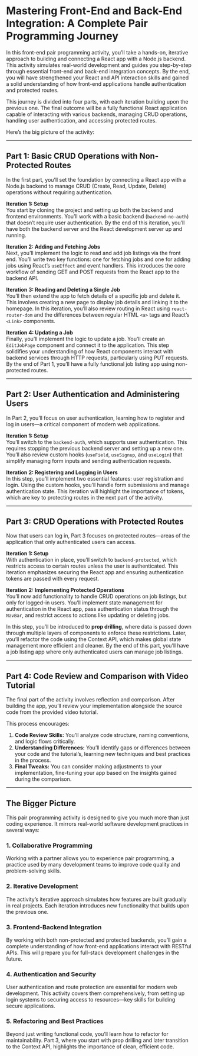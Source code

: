 # Mastering Front-End and Back-End Integration: A Complete Pair Programming Journey

In this front-end pair programming activity, you’ll take a hands-on, iterative approach to building and connecting a React app with a Node.js backend. This activity simulates real-world development and guides you step-by-step through essential front-end and back-end integration concepts. By the end, you will have strengthened your React and API interaction skills and gained a solid understanding of how front-end applications handle authentication and protected routes.

This journey is divided into four parts, with each iteration building upon the previous one. The final outcome will be a fully functional React application capable of interacting with various backends, managing CRUD operations, handling user authentication, and accessing protected routes.

Here’s the big picture of the activity:

---

## Part 1: Basic CRUD Operations with Non-Protected Routes

In the first part, you’ll set the foundation by connecting a React app with a Node.js backend to manage CRUD (Create, Read, Update, Delete) operations without requiring authentication.

**Iteration 1: Setup**  
You start by cloning the project and setting up both the backend and frontend environments. You’ll work with a basic backend (`backend-no-auth`) that doesn’t require user authentication. By the end of this iteration, you’ll have both the backend server and the React development server up and running.

**Iteration 2: Adding and Fetching Jobs**  
Next, you’ll implement the logic to read and add job listings via the front end. You’ll write two key functions: one for fetching jobs and one for adding jobs using React’s `useEffect` and event handlers. This introduces the core workflow of sending GET and POST requests from the React app to the backend API.

**Iteration 3: Reading and Deleting a Single Job**  
You’ll then extend the app to fetch details of a specific job and delete it. This involves creating a new page to display job details and linking it to the homepage. In this iteration, you’ll also review routing in React using `react-router-dom` and the differences between regular HTML `<a>` tags and React’s `<Link>` components.

**Iteration 4: Updating a Job**  
Finally, you’ll implement the logic to update a job. You’ll create an `EditJobPage` component and connect it to the application. This step solidifies your understanding of how React components interact with backend services through HTTP requests, particularly using PUT requests. By the end of Part 1, you’ll have a fully functional job listing app using non-protected routes.

---

## Part 2: User Authentication and Administering Users

In Part 2, you’ll focus on user authentication, learning how to register and log in users—a critical component of modern web applications.

**Iteration 1: Setup**  
You’ll switch to the `backend-auth`, which supports user authentication. This requires stopping the previous backend server and setting up a new one. You’ll also review custom hooks (`useField`, `useSignup`, and `useLogin`) that simplify managing form inputs and sending authentication requests.

**Iteration 2: Registering and Logging in Users**  
In this step, you’ll implement two essential features: user registration and login. Using the custom hooks, you’ll handle form submissions and manage authentication state. This iteration will highlight the importance of tokens, which are key to protecting routes in the next part of the activity.

---

## Part 3: CRUD Operations with Protected Routes

Now that users can log in, Part 3 focuses on protected routes—areas of the application that only authenticated users can access.

**Iteration 1: Setup**  
With authentication in place, you’ll switch to `backend-protected`, which restricts access to certain routes unless the user is authenticated. This iteration emphasizes securing the React app and ensuring authentication tokens are passed with every request.

**Iteration 2: Implementing Protected Operations**  
You’ll now add functionality to handle CRUD operations on job listings, but only for logged-in users. You’ll implement state management for authentication in the React app, pass authentication status through the `NavBar`, and restrict access to actions like updating or deleting jobs.

In this step, you’ll be introduced to **prop drilling**, where data is passed down through multiple layers of components to enforce these restrictions. Later, you’ll refactor the code using the Context API, which makes global state management more efficient and cleaner. By the end of this part, you’ll have a job listing app where only authenticated users can manage job listings.

---

## Part 4: Code Review and Comparison with Video Tutorial

The final part of the activity involves reflection and comparison. After building the app, you’ll review your implementation alongside the source code from the provided video tutorial.

This process encourages:
1. **Code Review Skills:** You’ll analyze code structure, naming conventions, and logic flows critically.
2. **Understanding Differences:** You’ll identify gaps or differences between your code and the tutorial’s, learning new techniques and best practices in the process.
3. **Final Tweaks:** You can consider making adjustments to your implementation, fine-tuning your app based on the insights gained during the comparison.

---

## The Bigger Picture

This pair programming activity is designed to give you much more than just coding experience. It mirrors real-world software development practices in several ways:

### 1. **Collaborative Programming**  
Working with a partner allows you to experience pair programming, a practice used by many development teams to improve code quality and problem-solving skills.

### 2. **Iterative Development**  
The activity’s iterative approach simulates how features are built gradually in real projects. Each iteration introduces new functionality that builds upon the previous one.

### 3. **Frontend-Backend Integration**  
By working with both non-protected and protected backends, you’ll gain a complete understanding of how front-end applications interact with RESTful APIs. This will prepare you for full-stack development challenges in the future.

### 4. **Authentication and Security**  
User authentication and route protection are essential for modern web development. This activity covers them comprehensively, from setting up login systems to securing access to resources—key skills for building secure applications.

### 5. **Refactoring and Best Practices**  
Beyond just writing functional code, you’ll learn how to refactor for maintainability. Part 3, where you start with prop drilling and later transition to the Context API, highlights the importance of clean, efficient code.



